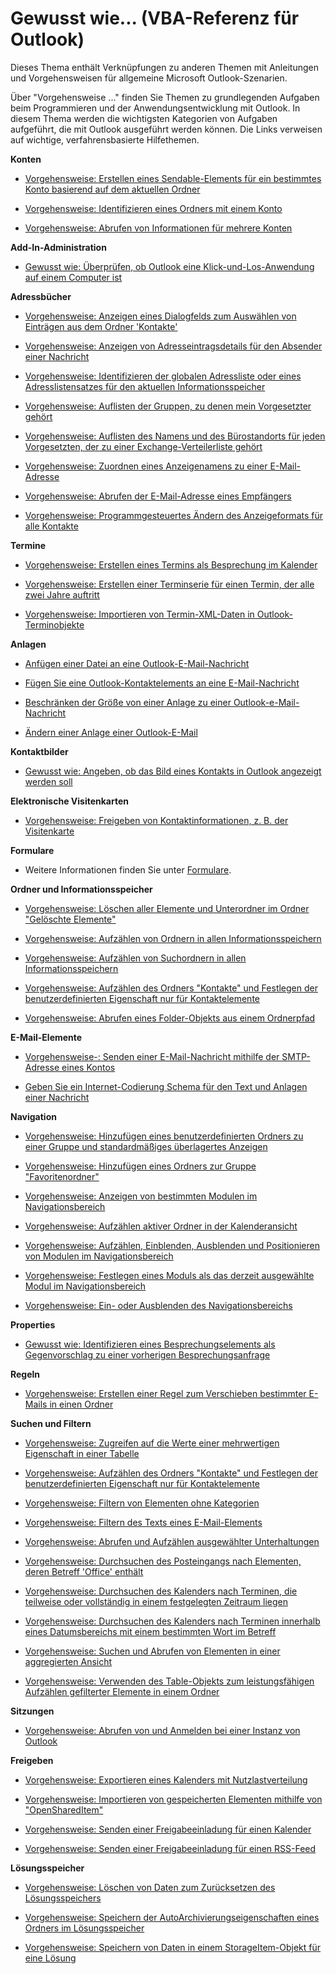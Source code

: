 
# Gewusst wie... (VBA-Referenz für Outlook)

Dieses Thema enthält Verknüpfungen zu anderen Themen mit Anleitungen und Vorgehensweisen für allgemeine Microsoft Outlook-Szenarien.

Über "Vorgehensweise ..." finden Sie Themen zu grundlegenden Aufgaben beim Programmieren und der Anwendungsentwicklung mit Outlook. In diesem Thema werden die wichtigsten Kategorien von Aufgaben aufgeführt, die mit Outlook ausgeführt werden können. Die Links verweisen auf wichtige, verfahrensbasierte Hilfethemen.

 **Konten**


- [Vorgehensweise: Erstellen eines Sendable-Elements für ein bestimmtes Konto basierend auf dem aktuellen Ordner](758e2e9c-3633-2e77-b9e0-14bb8078cf0b.md)
    
- [Vorgehensweise: Identifizieren eines Ordners mit einem Konto](64dfbe81-933a-0929-e18c-a927156e50d4.md)
    
- [Vorgehensweise: Abrufen von Informationen für mehrere Konten](af587ee2-429a-252f-ecb6-2f058b9a37a8.md)
    

 **Add-In-Administration**


- [Gewusst wie: Überprüfen, ob Outlook eine Klick-und-Los-Anwendung auf einem Computer ist](4cdf9767-19b2-3976-460a-9470f5abac23.md)
    

 **Adressbücher**


- [Vorgehensweise: Anzeigen eines Dialogfelds zum Auswählen von Einträgen aus dem Ordner 'Kontakte'](6d31ad3e-8930-d571-3bfd-349efbf69232.md)
    
- [Vorgehensweise: Anzeigen von Adresseintragsdetails für den Absender einer Nachricht](6d8224a6-b565-699a-7e05-f0f9331bf089.md)
    
- [Vorgehensweise: Identifizieren der globalen Adressliste oder eines Adresslistensatzes für den aktuellen Informationsspeicher](2cca6dc2-883d-b8cf-cd60-98614d2fb673.md)
    
- [Vorgehensweise: Auflisten der Gruppen, zu denen mein Vorgesetzter gehört](2f0ff92c-e026-4f62-c039-fbda9aaf1546.md)
    
- [Vorgehensweise: Auflisten des Namens und des Bürostandorts für jeden Vorgesetzten, der zu einer Exchange-Verteilerliste gehört](abc26854-62db-be7f-4025-46acbcb42541.md)
    
- [Vorgehensweise: Zuordnen eines Anzeigenamens zu einer E-Mail-Adresse](ac4e12f8-ea0f-02df-5ce9-23a1c7eda8e0.md)
    
- [Vorgehensweise: Abrufen der E-Mail-Adresse eines Empfängers](b645c227-a7d2-2861-3bf7-4190a19abe81.md)
    
- [Vorgehensweise: Programmgesteuertes Ändern des Anzeigeformats für alle Kontakte](3cf2408e-4d9d-4b41-5cd0-1f3c12784fd4.md)
    

 **Termine**

- [Vorgehensweise: Erstellen eines Termins als Besprechung im Kalender](130b6ae1-d1a4-3805-7e9c-75543b93fff5.md)
    
- [Vorgehensweise: Erstellen einer Terminserie für einen Termin, der alle zwei Jahre auftritt](ce15c1ad-2029-413f-4f03-8206ba7b112d.md)
    
- [Vorgehensweise: Importieren von Termin-XML-Daten in Outlook-Terminobjekte](ecfd3849-877b-01ad-2b76-1a54e980f6e2.md)
    
 **Anlagen**

- [Anfügen einer Datei an eine Outlook-E-Mail-Nachricht](44721ad9-750c-4813-bcdb-585ffe8b32c5.md)
    
- [Fügen Sie eine Outlook-Kontaktelements an eine E-Mail-Nachricht](ae5240ad-dc3e-4499-8fd0-d8c2d90aa9ba.md)
    
- [Beschränken der Größe von einer Anlage zu einer Outlook-e-Mail-Nachricht](9a240e17-f715-482c-9a8b-c6be1144e15a.md)
    
- [Ändern einer Anlage einer Outlook-E-Mail](f5dac09a-272b-49d6-bf1e-82c3981260ed.md)
    
 **Kontaktbilder**

- [Gewusst wie: Angeben, ob das Bild eines Kontakts in Outlook angezeigt werden soll](http://msdn.microsoft.com/library/0c518245-2c52-435d-98ad-ffad72a4527b%28Office.15%29.aspx)
    
 **Elektronische Visitenkarten**


- [Vorgehensweise: Freigeben von Kontaktinformationen, z. B. der Visitenkarte](57218e2f-a6fd-bd52-0065-b8ff8b480d3c.md)
    

 **Formulare**


- Weitere Informationen finden Sie unter [Formulare](75335f71-2142-1384-4f39-aef650e85f9b.md).
    

 **Ordner und Informationsspeicher**


- [Vorgehensweise: Löschen aller Elemente und Unterordner im Ordner "Gelöschte Elemente"](359a416b-43d4-396e-e348-5624c4ca3599.md)
    
- [Vorgehensweise: Aufzählen von Ordnern in allen Informationsspeichern](9c78ecee-7b9b-bec0-5510-3224cd9aa1fd.md)
    
- [Vorgehensweise: Aufzählen von Suchordnern in allen Informationsspeichern](513b0a63-1c0f-480c-214d-7a30be137875.md)
    
- [Vorgehensweise: Aufzählen des Ordners "Kontakte" und Festlegen der benutzerdefinierten Eigenschaft nur für Kontaktelemente](6a4cd2e4-a5ec-e55c-0d47-ff618c186c8e.md)
    
- [Vorgehensweise: Abrufen eines Folder-Objekts aus einem Ordnerpfad](c576924a-6bf9-7bae-bcee-7bacd299e144.md)
    

 **E-Mail-Elemente**

- [Vorgehensweise-: Senden einer E-Mail-Nachricht mithilfe der SMTP-Adresse eines Kontos](5e5f707d-8771-bd5f-945b-58537732d99a.md)
    
- [Geben Sie ein Internet-Codierung Schema für den Text und Anlagen einer Nachricht](e6207bf2-238d-2b7a-cd80-5783e49c05ec.md)
    

 **Navigation**


- [Vorgehensweise: Hinzufügen eines benutzerdefinierten Ordners zu einer Gruppe und standardmäßiges überlagertes Anzeigen](79622092-bc9e-fd75-5579-dc626268d163.md)
    
- [Vorgehensweise: Hinzufügen eines Ordners zur Gruppe "Favoritenordner"](5d0b448e-2f43-a58c-e44d-eecb9971f7ed.md)
    
- [Vorgehensweise: Anzeigen von bestimmten Modulen im Navigationsbereich](1a1017da-3047-fd58-fd92-ce0e750df7a6.md)
    
- [Vorgehensweise: Aufzählen aktiver Ordner in der Kalenderansicht](379bd7c7-d0bc-856f-4432-17e38342611b.md)
    
- [Vorgehensweise: Aufzählen, Einblenden, Ausblenden und Positionieren von Modulen im Navigationsbereich](3e510798-3a31-6ec6-6c45-8e0d1759ca1b.md)
    
- [Vorgehensweise: Festlegen eines Moduls als das derzeit ausgewählte Modul im Navigationsbereich](c7aeafcf-d88d-8d79-8dfd-e336cf00f101.md)
    
- [Vorgehensweise: Ein- oder Ausblenden des Navigationsbereichs](ef4ad7b9-6475-7b28-ce79-fbefe29b193c.md)
    

 **Properties**

- [Gewusst wie: Identifizieren eines Besprechungselements als Gegenvorschlag zu einer vorherigen Besprechungsanfrage](42d53f48-d9de-18d8-d39b-86feceff0eaa.md)
    
 **Regeln**


- [Vorgehensweise: Erstellen einer Regel zum Verschieben bestimmter E-Mails in einen Ordner](e72fa307-8224-c2d2-1318-a18cd8e9f22f.md)
    

 **Suchen und Filtern**


- [Vorgehensweise: Zugreifen auf die Werte einer mehrwertigen Eigenschaft in einer Tabelle](e914b32b-d290-705b-d4fc-fecfba85fd8b.md)
    
- [Vorgehensweise: Aufzählen des Ordners "Kontakte" und Festlegen der benutzerdefinierten Eigenschaft nur für Kontaktelemente](6a4cd2e4-a5ec-e55c-0d47-ff618c186c8e.md)
    
- [Vorgehensweise: Filtern von Elementen ohne Kategorien](d351052d-6cc5-85ac-9791-c7b8ccfc5282.md)
    
- [Vorgehensweise: Filtern des Texts eines E-Mail-Elements](15d8fec5-4b3d-340b-2394-479abf29847c.md)
    
- [Vorgehensweise: Abrufen und Aufzählen ausgewählter Unterhaltungen](3bba1e98-b2eb-c53d-354a-bdd899b65a59.md)
    
- [Vorgehensweise: Durchsuchen des Posteingangs nach Elementen, deren Betreff 'Office' enthält](2a2fa978-8652-edd4-ad8f-efeffc8faf65.md)
    
- [Vorgehensweise: Durchsuchen des Kalenders nach Terminen, die teilweise oder vollständig in einem festgelegten Zeitraum liegen](3ff170d3-f098-51ab-9ae4-0e71cc587bac.md)
    
- [Vorgehensweise: Durchsuchen des Kalenders nach Terminen innerhalb eines Datumsbereichs mit einem bestimmten Wort im Betreff](92b6f569-e10e-d2cd-c941-0f062183d2bd.md)
    
- [Vorgehensweise: Suchen und Abrufen von Elementen in einer aggregierten Ansicht](bd62f7b8-f110-ee0a-5930-877f14353a84.md)
    
- [Vorgehensweise: Verwenden des Table-Objekts zum leistungsfähigen Aufzählen gefilterter Elemente in einem Ordner](df82b04e-dffd-d621-10dd-34ee03df2051.md)
    

 **Sitzungen**


- [Vorgehensweise: Abrufen von und Anmelden bei einer Instanz von Outlook](ef369364-6500-2759-3ef4-ed4411112e96.md)
    

 **Freigeben**


- [Vorgehensweise: Exportieren eines Kalenders mit Nutzlastverteilung](acd7d29e-12d6-a5ea-c1a6-8b3165b27dc7.md)
    
- [Vorgehensweise: Importieren von gespeicherten Elementen mithilfe von "OpenSharedItem"](e3e770c4-a4fd-6484-dbee-0d5e5141d9f9.md)
    
- [Vorgehensweise: Senden einer Freigabeeinladung für einen Kalender](830f0c51-251c-f0f4-71b8-6090089022c5.md)
    
- [Vorgehensweise: Senden einer Freigabeeinladung für einen RSS-Feed](0b5b8ff5-d990-d869-7f80-15bbdcbec5a2.md)
    

 **Lösungsspeicher**


- [Vorgehensweise: Löschen von Daten zum Zurücksetzen des Lösungsspeichers](38147c59-3145-3df1-7488-1df26ba0e1fa.md)
    
- [Vorgehensweise: Speichern der AutoArchivierungseigenschaften eines Ordners im Lösungsspeicher](fbcdbbdf-3320-85f3-2dae-200fddd67285.md)
    
- [Vorgehensweise: Speichern von Daten in einem StorageItem-Objekt für eine Lösung](75adfdbe-1c4d-fbd0-22ea-8f8fd5e212a5.md)
    

